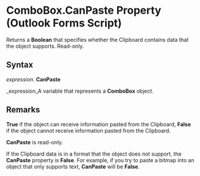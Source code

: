 
# ComboBox.CanPaste Property (Outlook Forms Script)

Returns a  **Boolean** that specifies whether the Clipboard contains data that the object supports. Read-only.


## Syntax

 _expression_. **CanPaste**

 _expression_A variable that represents a  **ComboBox** object.


## Remarks

 **True** if the object can receive information pasted from the Clipboard, **False** if the object cannot receive information pasted from the Clipboard.

 **CanPaste** is read-only.

If the Clipboard data is in a format that the object does not support, the  **CanPaste** property is **False**. For example, if you try to paste a bitmap into an object that only supports text,  **CanPaste** will be **False**.

